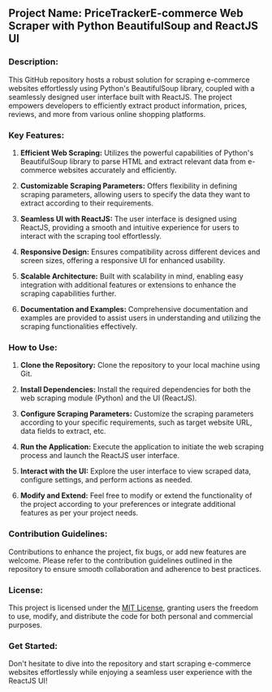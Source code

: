 ## Project Name: PriceTrackerE-commerce Web Scraper with Python BeautifulSoup and ReactJS UI

### Description:

This GitHub repository hosts a robust solution for scraping e-commerce websites effortlessly using Python's BeautifulSoup library, coupled with a seamlessly designed user interface built with ReactJS. The project empowers developers to efficiently extract product information, prices, reviews, and more from various online shopping platforms.

### Key Features:

1. **Efficient Web Scraping:** Utilizes the powerful capabilities of Python's BeautifulSoup library to parse HTML and extract relevant data from e-commerce websites accurately and efficiently.

2. **Customizable Scraping Parameters:** Offers flexibility in defining scraping parameters, allowing users to specify the data they want to extract according to their requirements.

3. **Seamless UI with ReactJS:** The user interface is designed using ReactJS, providing a smooth and intuitive experience for users to interact with the scraping tool effortlessly.

4. **Responsive Design:** Ensures compatibility across different devices and screen sizes, offering a responsive UI for enhanced usability.

5. **Scalable Architecture:** Built with scalability in mind, enabling easy integration with additional features or extensions to enhance the scraping capabilities further.

6. **Documentation and Examples:** Comprehensive documentation and examples are provided to assist users in understanding and utilizing the scraping functionalities effectively.

### How to Use:

1. **Clone the Repository:** Clone the repository to your local machine using Git.

2. **Install Dependencies:** Install the required dependencies for both the web scraping module (Python) and the UI (ReactJS).

3. **Configure Scraping Parameters:** Customize the scraping parameters according to your specific requirements, such as target website URL, data fields to extract, etc.

4. **Run the Application:** Execute the application to initiate the web scraping process and launch the ReactJS user interface.

5. **Interact with the UI:** Explore the user interface to view scraped data, configure settings, and perform actions as needed.

6. **Modify and Extend:** Feel free to modify or extend the functionality of the project according to your preferences or integrate additional features as per your project needs.

### Contribution Guidelines:

Contributions to enhance the project, fix bugs, or add new features are welcome. Please refer to the contribution guidelines outlined in the repository to ensure smooth collaboration and adherence to best practices.

### License:

This project is licensed under the [MIT License](https://opensource.org/licenses/MIT), granting users the freedom to use, modify, and distribute the code for both personal and commercial purposes.

### Get Started:

Don't hesitate to dive into the repository and start scraping e-commerce websites effortlessly while enjoying a seamless user experience with the ReactJS UI!
